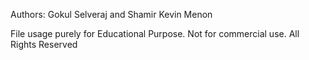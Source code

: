 Authors: Gokul Selveraj and Shamir Kevin Menon

File usage purely for Educational Purpose. Not for commercial use. All Rights Reserved
